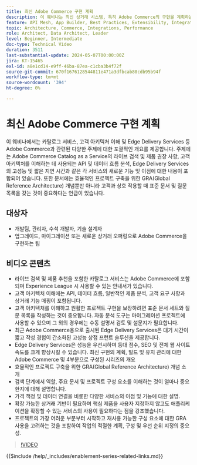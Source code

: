 ```yaml
---
title: 최신 Adobe Commerce 구현 계획
description: 이 웨비나는 최신 상거래 시스템, 특히 Adobe Commerce의 구현을 계획하는 것이며 검색 단계, 서비스, 글로벌 참조 아키텍처, 프론트엔드 개발 사례 및 모범 사례에 대한 논의를 포함합니다.
feature: API Mesh, App Builder, Best Practices, Extensibility, Integration
topic: Architecture, Commerce, Integrations, Performance
role: Architect, Data Architect, Leader
level: Beginner, Intermediate
doc-type: Technical Video
duration: 3511
last-substantial-update: 2024-05-07T00:00:00Z
jira: KT-15465
exl-id: a8e1cd14-e9ff-46ba-87ea-c1cba3b4f72f
source-git-commit: 670f1676128544811e471a3dfbcab80cdb95b94f
workflow-type: tm+mt
source-wordcount: '394'
ht-degree: 0%

---
```


# 최신 Adobe Commerce 구현 계획

이 웨비나에서는 카탈로그 서비스, 고객 아키텍처 이해 및 Edge Delivery Services 등 Adobe Commerce과 관련된 다양한 주제에 대한 포괄적인 개요를 제공합니다.
&#x200B;주제에는 Adobe Commerce Catalog as a Service의 라이브 검색 및 제품 권장 사항, 고객 아키텍처를 이해하는 데 사용되는 API 및 데이터 흐름 분석, Edge Delivery Services의 고성능 및 짧은 지연 시간과 같은 각 서비스의 새로운 기능 및 이점에 대한 내용이 포함되어 있습니다. 또한 문서에는 효율적인 프로젝트 구축을 위한 GRA(Global Reference Architecture) 개념뿐만 아니라 고객과 상호 작용할 때 표준 문서 및 질문 목록을 갖는 것이 중요하다는 언급이 있습니다.

## 대상자

* 개발팀, 관리자, 수석 개발자, 기술 설계자
* 업그레이드, 마이그레이션 또는 새로운 상거래 오퍼링으로 Adobe Commerce을 구현하는 팀

## 비디오 콘텐츠

* 라이브 검색 및 제품 추천을 포함한 카탈로그 서비스는 Adobe Commerce에 포함되며 Experience League 시 사용할 수 있는 안내서가 있습니다.
* 고객 아키텍처 이해에는 API, 데이터 흐름, 일반적인 제품 분석, 고객 요구 사항과 상거래 기능 매핑이 포함됩니다.
* 고객 아키텍처를 이해하고 원활한 프로젝트 구현을 보장하려면 표준 문서 세트와 질문 목록을 작성하는 것이 중요합니다.
자동 분석 도구는 마이그레이션 프로젝트에 사용할 수 있으며 그 외의 경우에는 수동 설명서 검토 및 설문지가 필요합니다.
* 최근 Adobe Commerce용으로 출시된 Edge Delivery Services은 대기 시간이 짧고 작성 경험이 간소화된 고성능 상점 프런트 솔루션을 제공합니다.
* Edge Delivery Services은 성능을 우선시하며 등대 점수, SEO 및 전체 웹 사이트 속도를 크게 향상시킬 수 있습니다.
최신 구현의 계획, 빌드 및 유지 관리에 대한 Adobe Commerce 및 4부분으로 구성된 시리즈의 개요
* 효율적인 프로젝트 구축을 위한 GRA(Global Reference Architecture) 개념 소개
* 검색 단계에서 역할, 주요 문서 및 프로젝트 구성 요소를 이해하는 것이 얼마나 중요한지에 대해 설명합니다.
* 가격 책정 및 데이터 연결을 비롯한 다양한 서비스의 이점 및 기능에 대한 설명.
* 확장 가능한 상거래 기반이 필요하며 핵심 제품을 사용자 지정하지 않고도 애플리케이션을 확장할 수 있는 서비스의 사용이 필요하다는 점을 강조했습니다.
* 프로젝트의 가장 어려운 부분부터 시작하고 재사용 가능한 구성 요소에 대한 GRA 사용을 고려하는 것을 포함하여 작업의 적절한 계획, 구성 및 우선 순위 지정의 중요성.

>[!VIDEO](https://video.tv.adobe.com/v/3428987?learn=on)

{{$include /help/_includes/enablement-series-related-links.md}}

